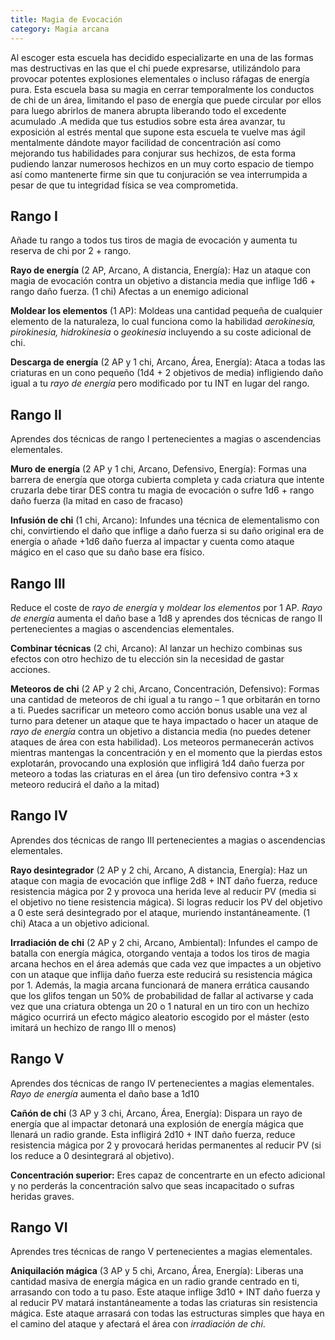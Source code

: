 ```yaml
---
title: Magia de Evocación
category: Magia arcana
---
```


Al escoger esta escuela has decidido especializarte en una de las formas mas destructivas en las que el chi puede expresarse, utilizándolo para provocar potentes explosiones elementales o incluso ráfagas de energía pura. Esta escuela basa su magia en cerrar temporalmente los conductos de chi de un área, limitando el paso de energía que puede circular por ellos para luego abrirlos de manera abrupta liberando todo el excedente acumulado .A medida que tus estudios sobre esta área avanzar, tu exposición al estrés mental que supone esta escuela te vuelve mas ágil mentalmente dándote mayor facilidad de concentración así como mejorando tus habilidades para conjurar sus hechizos, de esta forma pudiendo lanzar numerosos hechizos en un muy corto espacio de tiempo así como mantenerte firme sin que tu conjuración se vea interrumpida a pesar de que tu integridad física se vea comprometida.

## Rango I

Añade tu rango a todos tus tiros de magia de evocación y aumenta tu reserva de chi por 2 + rango.

**Rayo de energía** (2 AP, Arcano, A distancia, Energía): Haz un ataque con magia de evocación contra un objetivo a distancia media que inflige 1d6 + rango daño fuerza. (1 chi) Afectas a un enemigo adicional

**Moldear los elementos** (1 AP): Moldeas una cantidad pequeña de cualquier elemento de la naturaleza, lo cual funciona como la habilidad *aerokinesia, pirokinesia, hidrokinesia* o *geokinesia* incluyendo a su coste adicional de chi.

**Descarga de energía** (2 AP y 1 chi, Arcano, Área, Energía): Ataca a todas las criaturas en un cono pequeño (1d4 + 2 objetivos de media) infligiendo daño igual a tu *rayo de energía* pero modificado por tu INT en lugar del rango. 

## Rango II

Aprendes dos técnicas de rango I pertenecientes a magias o ascendencias elementales. 

**Muro de energía** (2 AP y 1 chi, Arcano, Defensivo, Energía): Formas una barrera de energía que otorga cubierta completa y cada criatura que intente cruzarla debe tirar DES contra tu magia de evocación o sufre 1d6 + rango daño fuerza (la mitad en caso de fracaso)

**Infusión de chi** (1 chi, Arcano): Infundes una técnica de elementalismo con chi, convirtiendo el daño que inflige a daño fuerza si su daño original era de energía o añade +1d6 daño fuerza al impactar y cuenta como ataque mágico en el caso que su daño base era físico.

## Rango III  

Reduce el coste de *rayo de energía* y *moldear los elementos* por 1 AP. *Rayo de energía* aumenta el daño base a 1d8 y aprendes dos técnicas de rango II pertenecientes a magias o ascendencias elementales. 

**Combinar técnicas** (2 chi, Arcano): Al lanzar un hechizo combinas sus efectos con otro hechizo de tu elección sin la necesidad de gastar acciones. 

**Meteoros de chi** (2 AP y 2 chi, Arcano, Concentración, Defensivo): Formas una cantidad de meteoros de chi igual a tu rango – 1 que orbitarán en torno a ti. Puedes sacrificar un meteoro como acción bonus usable una vez al turno para detener un ataque que te haya impactado o hacer un ataque de *rayo de energía* contra un objetivo a distancia media (no puedes detener ataques de área con esta habilidad). Los meteoros permanecerán activos mientras mantengas la concentración y en el momento que la pierdas estos explotarán, provocando una explosión que infligirá 1d4 daño fuerza por meteoro a todas las criaturas en el área (un tiro defensivo contra +3 x meteoro reducirá el daño a la mitad)

## Rango IV  

Aprendes dos técnicas de rango III pertenecientes a magias o ascendencias elementales. 

**Rayo desintegrador** (2 AP y 2 chi, Arcano, A distancia, Energía): Haz un ataque con magia de evocación que inflige 2d8 + INT daño fuerza, reduce resistencia mágica por 2 y provoca una herida leve al reducir PV (media si el objetivo no tiene resistencia mágica). Si logras reducir los PV del objetivo a 0 este será desintegrado por el ataque, muriendo instantáneamente. (1 chi) Ataca a un objetivo adicional.

**Irradiación de chi** (2 AP y 2 chi, Arcano, Ambiental): Infundes el campo de batalla con energía mágica, otorgando ventaja a todos los tiros de magia arcana hechos en el área además que cada vez que impactes a un objetivo con un ataque que inflija daño fuerza este reducirá su resistencia mágica por 1. Además, la magia arcana funcionará de manera errática causando que los glifos tengan un 50% de probabilidad de fallar al activarse y cada vez que una criatura obtenga un 20 o 1 natural en un tiro con un hechizo mágico ocurrirá un efecto mágico aleatorio escogido por el máster (esto imitará un hechizo de rango III o menos) 

## Rango V   

Aprendes dos técnicas de rango IV pertenecientes a magias elementales. *Rayo de energía* aumenta el daño base a 1d10

**Cañón de chi** (3 AP y 3 chi, Arcano, Área, Energía): Dispara un rayo de energía que al impactar detonará una explosión de energía mágica que llenará un radio grande. Esta infligirá 2d10 + INT daño fuerza, reduce resistencia mágica por 2 y provocará heridas permanentes al reducir PV (si los reduce a 0 desintegrará al objetivo).

**Concentración superior:** Eres capaz de concentrarte en un efecto adicional y no perderás la concentración salvo que seas incapacitado o sufras heridas graves.

## Rango VI

Aprendes tres técnicas de rango V pertenecientes a magias elementales. 

**Aniquilación mágica** (3 AP y 5 chi, Arcano, Área, Energía): Liberas una cantidad masiva de energía mágica en un radio grande centrado en ti, arrasando con todo a tu paso. Este ataque inflige 3d10 + INT daño fuerza y al reducir PV matará instantáneamente a todas las criaturas sin resistencia mágica. Este ataque arrasará con todas las estructuras simples que haya en el camino del ataque y afectará el área con *irradiación de chi*.